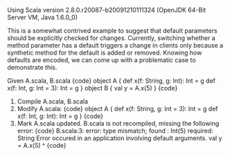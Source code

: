 Using Scala version 2.8.0.r20087-b20091210111324 (OpenJDK 64-Bit Server VM, Java 1.6.0_0)

This is a somewhat contrived example to suggest that default parameters should be explicitly checked for changes.  Currently, switching whether a method parameter has a default triggers a change in clients only because a synthetic method for the default is added or removed.  Knowing how defaults are encoded, we can come up with a problematic case to demonstrate this.

Given A.scala, B.scala
{code}
object A {
  def x(f: String, g: Int): Int = g
  def x(f: Int, g: Int = 3): Int = g
}
object B {
  val y = A.x(5)
}
{code}


 1. Compile A.scala, B.scala
 1. Modify A.scala:
{code}
object A {
  def x(f: String, g: Int = 3): Int = g
  def x(f: Int, g: Int): Int = g
}
{code}
 1. Mark A.scala updated.  B.scala is not recompiled, missing the following error:
{code}
B.scala:3: error: type mismatch;
 found   : Int(5)
 required: String
Error occured in an application involving default arguments.
        val y = A.x(5)
                    ^
{code}
